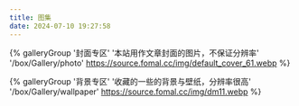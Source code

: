 ```yaml
---
title: 图集
date: 2024-07-10 19:27:58
---
```

<div class = "gallery-group-main">

{% galleryGroup '封面专区' '本站用作文章封面的图片，不保证分辨率' '/box/Gallery/photo' <https://source.fomal.cc/img/default_cover_61.webp> %}

{% galleryGroup '背景专区' '收藏的一些的背景与壁纸，分辨率很高' '/box/Gallery/wallpaper' <https://source.fomal.cc/img/dm11.webp> %}

</div>
